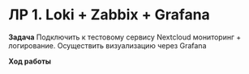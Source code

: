 # ЛР 1. Loki + Zabbix + Grafana

**Задача**
Подключить к тестовому сервису Nextcloud мониторинг + логирование. Осуществить визуализацию через Grafana

**Ход работы**
